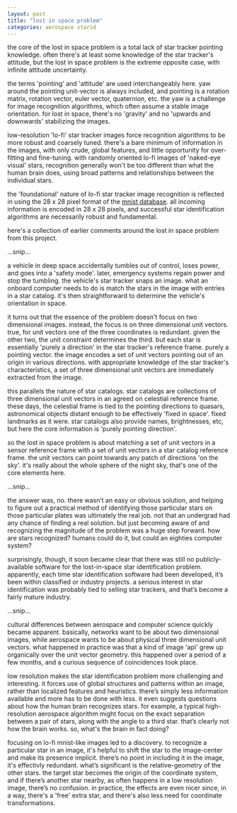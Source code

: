 ```yaml
---
layout: post
title: "lost in space problem"
categories: aerospace starid
---
```

the core of the lost in space problem is a total lack of star tracker pointing knowledge. often there's at least some knowledge of the star tracker's attitude, but the lost in space problem is the extreme opposite case, with infinite attitude uncertainty.

the terms 'pointing' and 'attitude' are used interchangeably here. yaw around the pointing unit-vector is always included, and pointing is a rotation matrix, rotation vector, euler vector, quaternion, etc. the yaw is a challenge for image recognition algorithms, which often assume a stable image orientation. for lost in space, there's no 'gravity' and no 'upwards and downwards' stabilizing the images.

 low-resolution 'lo-fi' star tracker images force recognition algorithms to be more robust and coarsely tuned. there's a bare minimum of information in the images, with only crude, global features, and little opportunity for over-fitting and fine-tuning. with randomly oriented lo-fi images of 'naked-eye visual' stars, recognition generally won't be too different than what the human brain does, using broad patterns and relationships between the individual stars.  

the 'foundational' nature of lo-fi star tracker image recognition is reflected in using the 28 x 28 pixel format of the [mnist database](https://en.wikipedia.org/wiki/MNIST_database). all incoming information is encoded in 28 x 28 pixels, and successful star identification algorithms are necessarily robust and fundamental.

here's a collection of earlier comments around the lost in space problem from this project.

...snip...

a vehicle in deep space accidentally tumbles out of control, loses power, and goes into a 'safety mode'. later, emergency systems regain power and stop the tumbling. the vehicle's star tracker snaps an image. what an onboard computer needs to do is match the stars in the image with entries in a star catalog. it's then straightforward to determine the vehicle's orientation in space.

it turns out that the essence of the problem doesn't focus on two dimensional images. instead, the focus is on three dimensional unit vectors. true, for unit vectors one of the three coordinates is redundant. given the other two, the unit constraint determines the third. but each star is essentially 'purely a direction' in the star tracker's reference frame. purely a pointing vector. the image encodes a set of unit vectors pointing out of an origin in various directions. with appropriate knowledge of the star tracker's characteristics, a set of three dimensional unit vectors are immediately extracted from the image.

this parallels the nature of star catalogs. star catalogs are collections of three dimensional unit vectors in an agreed on celestial reference frame. these days, the celestial frame is tied to the pointing directions to quasars, astronomical objects distant enough to be effectively 'fixed in space'. fixed landmarks as it were. star catalogs also provide names, brightnesses, etc, but here the core information is 'purely pointing direction'.

so the lost in space problem is about matching a set of unit vectors in a sensor reference frame with a set of unit vectors in a star catalog reference frame. the unit vectors can point towards any patch of directions 'on the sky'. it's really about the whole sphere of the night sky, that's one of the core elements here.  

...snip...

the answer was, no. there wasn’t an easy or obvious solution, and helping to figure out a practical method of identifying those particular stars on those particular plates was ultimately the real job. not that an undergrad had any chance of finding a real solution. but just becoming aware of and recognizing the magnitude of the problem was a huge step forward. how are stars recognized? humans could do it, but could an eighties computer system?

surprisingly, though, it soon became clear that there was still no publicly-available software for the lost-in-space star identification problem. apparently, each time star identification software had been developed, it’s been within classified or industry projects. a serious interest in star identification was probably tied to selling star trackers, and that’s become a fairly mature industry.

...snip...

cultural differences between aerospace and computer science quickly became apparent. basically, networks want to be about two dimensional images, while aerospace wants to be about physical three dimensional unit vectors. what happened in practice was that a kind of image 'api' grew up organically over the unit vector geometry. this happened over a period of a few months, and a curious sequence of coincidences took place.

low resolution makes the star identification problem more challenging and interesting. it forces use of global structures and patterns within an image, rather than localized features and heuristics. there’s simply less information available and more has to be done with less. it even suggests questions about how the human brain recognizes stars. for example, a typical high-resolution aerospace algorithm might focus on the exact separation between a pair of stars, along with the angle to a third star. that’s clearly not how the brain works. so, what's the brain in fact doing?

focusing on lo-fi mnist-like images led to a discovery. to recognize a particular star in an image, it's helpful to shift the star to the image-center and make its presence implicit. there’s no point in including it in the image, it's effectivly redundant. what’s significant is the relative-geometry of the other stars. the target star becomes the origin of the coordinate system, and if there’s another star nearby, as often happens in a low resolution image, there’s no confusion. in practice, the effects are even nicer since, in a way, there's a 'free' extra star, and there's also less need for coordinate transformations. 
